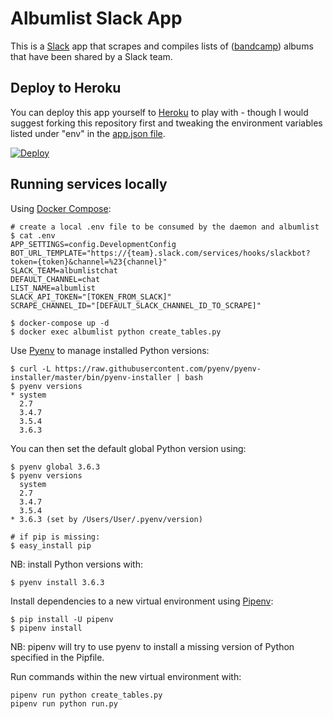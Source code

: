 # Albumlist Slack App

This is a [Slack](https://slack.com/) app that scrapes and compiles lists of ([bandcamp](https://www.bandcamp.com)) albums that have been shared by a Slack team.

## Deploy to Heroku

You can deploy this app yourself to [Heroku](https://heroku.com/) to play with - though I would suggest forking this repository first and tweaking the environment variables listed under "env" in the [app.json file](https://github.com/Ogreman/albumlist/blob/master/app.json).

[![Deploy](https://www.herokucdn.com/deploy/button.png)](https://heroku.com/deploy)

## Running services locally

Using [Docker Compose](https://docs.docker.com/compose/install/):

```
# create a local .env file to be consumed by the daemon and albumlist
$ cat .env
APP_SETTINGS=config.DevelopmentConfig 
BOT_URL_TEMPLATE="https://{team}.slack.com/services/hooks/slackbot?token={token}&channel=%23{channel}"
SLACK_TEAM=albumlistchat
DEFAULT_CHANNEL=chat
LIST_NAME=albumlist
SLACK_API_TOKEN="[TOKEN_FROM_SLACK]"
SCRAPE_CHANNEL_ID="[DEFAULT_SLACK_CHANNEL_ID_TO_SCRAPE]"

$ docker-compose up -d
$ docker exec albumlist python create_tables.py
```

Use [Pyenv](https://github.com/pyenv/pyenv) to manage installed Python versions:

```
$ curl -L https://raw.githubusercontent.com/pyenv/pyenv-installer/master/bin/pyenv-installer | bash
$ pyenv versions
* system
  2.7
  3.4.7
  3.5.4
  3.6.3
```

You can then set the default global Python version using:
```
$ pyenv global 3.6.3
$ pyenv versions
  system
  2.7
  3.4.7
  3.5.4
* 3.6.3 (set by /Users/User/.pyenv/version)

# if pip is missing:
$ easy_install pip
```

NB: install Python versions with:
```
$ pyenv install 3.6.3
```

Install dependencies to a new virtual environment using [Pipenv](https://docs.pipenv.org/):

```
$ pip install -U pipenv
$ pipenv install
```

NB: pipenv will try to use pyenv to install a missing version of Python specified in the Pipfile.

Run commands within the new virtual environment with:
```
pipenv run python create_tables.py
pipenv run python run.py
```
